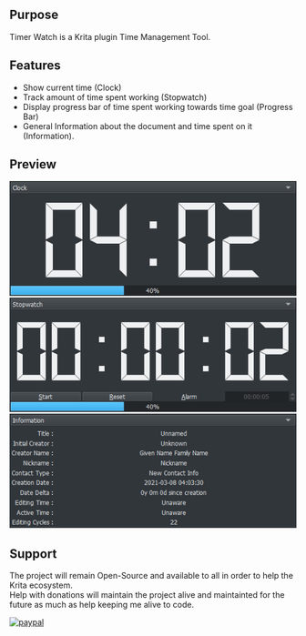 ## Purpose

Timer Watch is a Krita plugin Time Management Tool.

## Features

* Show current time (Clock)
* Track amount of time spent working (Stopwatch)
* Display progress bar of time spent working towards time goal (Progress Bar)
* General Information about the document and time spent on it (Information).


## Preview
![Picture](https://raw.githubusercontent.com/EyeOdin/timer_watch/master/timer_watch/Previews/clock.png)
![Picture](https://raw.githubusercontent.com/EyeOdin/timer_watch/master/timer_watch/Previews/stopwatch.png)
![Picture](https://raw.githubusercontent.com/EyeOdin/timer_watch/master/timer_watch/Previews/information.png)

## Support
The project will remain Open-Source and available to all in order to help the Krita ecosystem.\
Help with donations will maintain the project alive and maintainted for the future as much as help keeping me alive to code.

[![paypal](https://pics.paypal.com/00/s/NjA2OWU0ZmEtNjQ4MC00MWZhLTk5YzctM2VhZDA1MzgyMDQ0/file.PNG "Donation Link")](https://www.paypal.com/donate/?hosted_button_id=9FARNUYBC9R3J)

